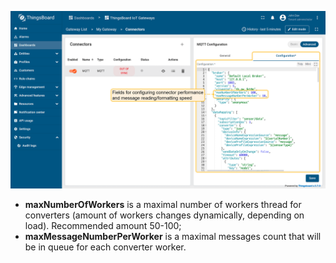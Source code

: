 ![image](/images/gateway/mqtt-connector/workers-settings-advanced-1-ce.png)

- **maxNumberOfWorkers** is a maximal number of workers thread for converters (amount of workers changes dynamically, depending on load). Recommended amount 50-100;
- **maxMessageNumberPerWorker** is a maximal messages count that will be in queue for each converter worker.